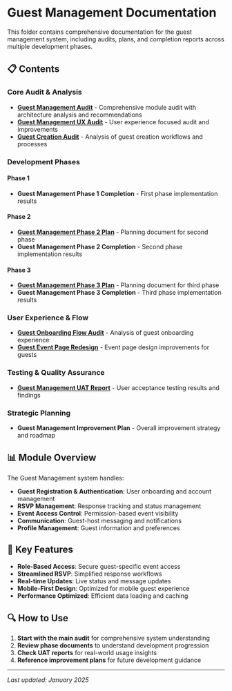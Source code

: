 # Guest Management Documentation

This folder contains comprehensive documentation for the guest management system, including audits, plans, and completion reports across multiple development phases.

## 📋 Contents

### Core Audit & Analysis

- **[Guest Management Audit](guest-management-audit.md)** - Comprehensive module audit with architecture analysis and recommendations
- **[Guest Management UX Audit](guest-management-ux-audit.md)** - User experience focused audit and improvements
- **[Guest Creation Audit](guest-creation-audit.md)** - Analysis of guest creation workflows and processes

### Development Phases

#### Phase 1

- **Guest Management Phase 1 Completion** - First phase implementation results

#### Phase 2

- **[Guest Management Phase 2 Plan](guest-management-phase2-plan.md)** - Planning document for second phase
- **Guest Management Phase 2 Completion** - Second phase implementation results

#### Phase 3

- **[Guest Management Phase 3 Plan](guest-management-phase3-plan.md)** - Planning document for third phase
- **Guest Management Phase 3 Completion** - Third phase implementation results

### User Experience & Flow

- **[Guest Onboarding Flow Audit](guest-onboarding-flow-audit.md)** - Analysis of guest onboarding experience
- **[Guest Event Page Redesign](guest-event-page-redesign.md)** - Event page design improvements for guests

### Testing & Quality Assurance

- **[Guest Management UAT Report](guest-management-uat-report.md)** - User acceptance testing results and findings

### Strategic Planning

- **Guest Management Improvement Plan** - Overall improvement strategy and roadmap

## 📊 Module Overview

The Guest Management system handles:

- **Guest Registration & Authentication**: User onboarding and account management
- **RSVP Management**: Response tracking and status management
- **Event Access Control**: Permission-based event visibility
- **Communication**: Guest-host messaging and notifications
- **Profile Management**: Guest information and preferences

## 🎯 Key Features

- **Role-Based Access**: Secure guest-specific event access
- **Streamlined RSVP**: Simplified response workflows
- **Real-time Updates**: Live status and message updates
- **Mobile-First Design**: Optimized for mobile guest experience
- **Performance Optimized**: Efficient data loading and caching

## 🔍 How to Use

1. **Start with the main audit** for comprehensive system understanding
2. **Review phase documents** to understand development progression
3. **Check UAT reports** for real-world usage insights
4. **Reference improvement plans** for future development guidance

---

_Last updated: January 2025_
